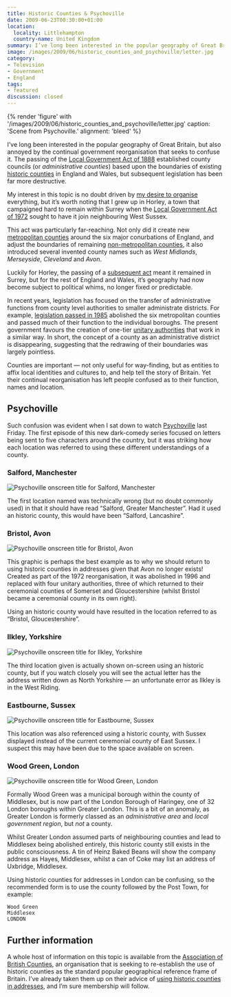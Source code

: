 ```yaml
---
title: Historic Counties & Psychoville
date: 2009-06-23T00:30:00+01:00
location:
  locality: Littlehampton
  country-name: United Kingdom
summary: I’ve long been interested in the popular geography of Great Britain, but also annoyed by the continual government reorganisation that seeks to confuse it.
image: /images/2009/06/historic_counties_and_psychoville/letter.jpg
category:
- Television
- Government
- England
tags:
- featured
discussion: closed
---
```

{% render 'figure' with '/images/2009/06/historic_counties_and_psychoville/letter.jpg'
  caption: 'Scene from Psychoville.'
  alignment: 'bleed'
%}

I’ve long been interested in the popular geography of Great Britain, but also annoyed by the continual government reorganisation that seeks to confuse it. The passing of the [Local Government Act of 1888][1] established county councils (or *administrative counties*) based upon the boundaries of existing [historic counties][2] in England and Wales, but subsequent legislation has been far more destructive.

My interest in this topic is no doubt driven by [my desire to organise][3] everything, but it’s worth noting that I grew up in Horley, a town that campaigned hard to remain within Surrey when the [Local Government Act of 1972][4] sought to have it join neighbouring West Sussex.

This act was particularly far-reaching. Not only did it create new [metropolitan counties][5] around the six major conurbations of England, and adjust the boundaries of remaining [non-metropolitan counties][6], it also introduced several invented county names such as *West Midlands*, *Merseyside*, *Cleveland* and *Avon*.

Luckily for Horley, the passing of a [subsequent act][7] meant it remained in Surrey, but for the rest of England and Wales, it’s geography had now become subject to political whims, no longer fixed or predictable.

In recent years, legislation has focused on the transfer of administrative functions from county level authorities to smaller administrate districts. For example, [legislation passed in 1985][8] abolished the six metropolitan counties and passed much of their function to the individual boroughs. The present government favours the creation of one-tier [unitary authorities][9] that work in a similar way. In short, the concept of a county as an administrative district is disappearing, suggesting that the redrawing of their boundaries was largely pointless.

Counties are important — not only useful for way-finding, but as entities to affix local identities and cultures to, and help tell the story of Britain. Yet their continual reorganisation has left people confused as to their function, names and location.

## Psychoville

Such confusion was evident when I sat down to watch [Psychoville][10] last Friday. The first episode of this new dark-comedy series focused on letters being sent to five characters around the country, but it was striking how each location was referred to using these different understandings of a county.

### Salford, Manchester

![Psychoville onscreen title for Salford, Manchester](/images/2009/06/historic_counties_and_psychoville/salford.jpg)

The first location named was technically wrong (but no doubt commonly used) in that it should have read “Salford, Greater Manchester”. Had it used an historic county, this would have been “Salford, Lancashire”.

### Bristol, Avon

![Psychoville onscreen title for Bristol, Avon](/images/2009/06/historic_counties_and_psychoville/bristol.jpg)

This graphic is perhaps the best example as to why we should return to using historic counties in addresses given that Avon no longer exists! Created as part of the 1972 reorganisation, it was abolished in 1996 and replaced with four unitary authorities, three of which returned to their ceremonial counties of Somerset and Gloucestershire (whilst Bristol became a ceremonial county in its own right).

Using an historic county would have resulted in the location referred to as “Bristol, Gloucestershire”.

### Ilkley, Yorkshire

![Psychoville onscreen title for Ilkley, Yorkshire](/images/2009/06/historic_counties_and_psychoville/ilkley.jpg)

The third location given is actually shown on-screen using an historic county, but if you watch closely you will see the actual letter has the address written down as North Yorkshire — an unfortunate error as Ilkley is in the West Riding.

### Eastbourne, Sussex

![Psychoville onscreen title for Eastbourne, Sussex](/images/2009/06/historic_counties_and_psychoville/eastbourne.jpg)

This location was also referenced using a historic county, with Sussex displayed instead of the current ceremonial county of East Sussex. I suspect this may have been due to the space available on screen.

### Wood Green, London

![Psychoville onscreen title for Wood Green, London](/images/2009/06/historic_counties_and_psychoville/wood_green.jpg)

Formally Wood Green was a municipal borough within the county of Middlesex, but is now part of the London Borough of Haringey, one of 32 London boroughs within Greater London. This is a bit of an anomaly, as Greater London is formerly classed as an *administrative area* and *local government region*, but *not* a county.

Whilst Greater London assumed parts of neighbouring counties and lead to Middlesex being abolished entirely, this historic county still exists in the public consciousness. A tin of Heinz Baked Beans will show the company address as Hayes, Middlesex, whilst a can of Coke may list an address of Uxbridge, Middlesex.

Using historic counties for addresses in London can be confusing, so the recommended form is to use the county followed by the Post Town, for example:

    Wood Green
    Middlesex
    LONDON

## Further information

A whole host of information on this topic is available from the [Association of British Counties][11], an organisation that is seeking to re-establish the use of historic counties as the standard popular geographical reference frame of Britain. I’ve already taken them up on their advice of [using historic counties in addresses][12], and I’m sure membership will follow.

[1]: https://en.wikipedia.org/wiki/Local_Government_Act_1888
[2]: https://en.wikipedia.org/wiki/Historic_counties_of_England
[3]: /2009/02/driven_to_design
[4]: https://en.wikipedia.org/wiki/Local_Government_Act_1972
[5]: https://en.wikipedia.org/wiki/Metropolitan_county
[6]: https://en.wikipedia.org/wiki/Non-metropolitan_county
[7]: https://en.wikipedia.org/wiki/Charlwood_and_Horley_Act_1974
[8]: https://en.wikipedia.org/wiki/Local_Government_Act_1985
[9]: https://en.wikipedia.org/wiki/Unitary_authority#United_Kingdom
[10]: https://www.bbc.co.uk/psychoville/
[11]: https://abcounties.com
[12]: http://www.abcounties.co.uk/bpa/
